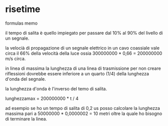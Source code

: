 # risetime
formulas memo


il tempo di salita è quello impiegato per passare dal 10% al 90% del livello di un segnale.

la velocià di propagazione di un segnale elettrico in un cavo coassiale vale circa il 66% della
velocità della luce ossia 300000000 * 0,66 = 200000000 m/s circa.

in linea di massima la lunghezza di una linea di trasmissione per non creare riflessioni dovrebbe
essere inferiore a un quarto (1/4) della lunghezza d'onda del segnale.

la lunghezza d'onda è l'inverso del temo di salita.

lunghezzamax = 200000000 * t / 4

ad esempio se ho un tempo di salita di 0,2 us posso calcolare la lunghezza massima
pari a 50000000 * 0,0000002 = 10 metri
oltre la quale ho bisogno di terminare la linea.
